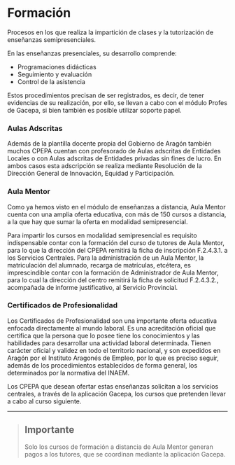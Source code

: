 # Formación

Procesos en los que realiza la impartición de clases y la tutorización de enseñanzas semipresenciales.

En las enseñanzas presenciales, su desarrollo comprende:

* Programaciones didácticas
* Seguimiento y evaluación
* Control de la asistencia

Estos procedimientos precisan de ser registrados, es decir, de tener evidencias de su realización, por ello, se llevan a cabo con el módulo Profes de Gacepa, si bien también es posible utilizar soporte papel.

### Aulas Adscritas

Además de la plantilla docente propia del Gobierno de Aragón también muchos CPEPA cuentan con profesorado de Aulas adscritas de Entidades Locales o con Aulas adscritas de Entidades privadas sin fines de lucro. En ambos casos esta adscripción se realiza mediante Resolución de la Dirección General de Innovación, Equidad y Participación.

### Aula Mentor

Como ya hemos visto en el módulo de enseñanzas a distancia, Aula Mentor cuenta con una amplia oferta educativa, con más de 150 cursos a distancia, a la que hay que sumar la oferta en modalidad semipresencial.

Para impartir los cursos en modalidad semipresencial es requisito indispensable contar con la formación del curso de tutores de Aula Mentor, para lo que la dirección del CPEPA remitirá la ficha de inscripción F.2.4.3.1. a los Servicios Centrales. Para la administración de un Aula Mentor, la matriculación del alumnado, recarga de matrículas, etcétera, es imprescindible contar con la formación de Administrador de Aula Mentor, para lo cual la dirección del centro remitirá la ficha de solicitud F.2.4.3.2., acompañada de informe justificativo, al Servicio Provincial.

### Certificados de Profesionalidad

Los Certificados de Profesionalidad son una importante oferta educativa enfocada directamente al mundo laboral. Es una acreditación oficial que certifica que la persona que lo posee tiene los conocimientos y las habilidades para desarrollar una actividad laboral determinada. Tienen carácter oficial y validez en todo el territorio nacional, y son expedidos en Aragón por el Instituto Aragonés de Empleo, por lo que es preciso seguir, además de los procedimientos establecidos de forma general, los determinados por la normativa del INAEM.

Los CPEPA que desean ofertar estas enseñanzas solicitan a los servicios centrales, a través de la aplicación Gacepa, los cursos que pretenden llevar a cabo al curso siguiente.

---

> ## Importante
>
> Solo los cursos de formación a distancia de Aula Mentor generan pagos a los tutores, que se coordinan mediante la aplicación Gacepa.



